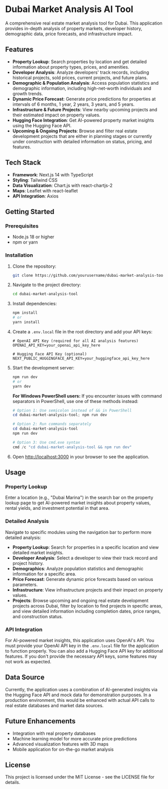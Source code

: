 # Dubai Market Analysis AI Tool

A comprehensive real estate market analysis tool for Dubai. This application provides in-depth analysis of property markets, developer history, demographic data, price forecasts, and infrastructure impact.

## Features

- **Property Lookup**: Search properties by location and get detailed information about property types, prices, and amenities.
- **Developer Analysis**: Analyze developers' track records, including historical projects, sold prices, current projects, and future plans.
- **Demographic & Population Analysis**: Access population statistics and demographic information, including high-net-worth individuals and growth trends.
- **Dynamic Price Forecast**: Generate price predictions for properties at intervals of 6 months, 1 year, 2 years, 3 years, and 5 years.
- **Infrastructure & Future Projects**: View nearby upcoming projects and their estimated impact on property values.
- **Hugging Face Integration**: Get AI-powered property market insights using the Hugging Face API.
- **Upcoming & Ongoing Projects**: Browse and filter real estate development projects that are either in planning stages or currently under construction with detailed information on status, pricing, and features.

## Tech Stack

- **Framework**: Next.js 14 with TypeScript
- **Styling**: Tailwind CSS
- **Data Visualization**: Chart.js with react-chartjs-2
- **Maps**: Leaflet with react-leaflet
- **API Integration**: Axios

## Getting Started

### Prerequisites

- Node.js 18 or higher
- npm or yarn

### Installation

1. Clone the repository:
   ```bash
   git clone https://github.com/yourusername/dubai-market-analysis-tool.git
   ```

2. Navigate to the project directory:
   ```bash
   cd dubai-market-analysis-tool
   ```

3. Install dependencies:
   ```bash
   npm install
   # or
   yarn install
   ```

4. Create a `.env.local` file in the root directory and add your API keys:
   ```
   # OpenAI API Key (required for all AI analysis features)
   OPENAI_API_KEY=your_openai_api_key_here
   
   # Hugging Face API Key (optional)
   NEXT_PUBLIC_HUGGINGFACE_API_KEY=your_huggingface_api_key_here
   ```

5. Start the development server:
   ```bash
   npm run dev
   # or
   yarn dev
   ```

   **For Windows PowerShell users:**
   If you encounter issues with command separators in PowerShell, use one of these methods instead:
   
   ```powershell
   # Option 1: Use semicolon instead of && in PowerShell
   cd dubai-market-analysis-tool; npm run dev
   
   # Option 2: Run commands separately
   cd dubai-market-analysis-tool
   npm run dev
   
   # Option 3: Use cmd.exe syntax
   cmd /c "cd dubai-market-analysis-tool && npm run dev"
   ```

6. Open [http://localhost:3000](http://localhost:3000) in your browser to see the application.

## Usage

### Property Lookup

Enter a location (e.g., "Dubai Marina") in the search bar on the property lookup page to get AI-powered market insights about property values, rental yields, and investment potential in that area.

### Detailed Analysis

Navigate to specific modules using the navigation bar to perform more detailed analysis:

- **Property Lookup**: Search for properties in a specific location and view detailed market insights.
- **Developer Analysis**: Select a developer to view their track record and project history.
- **Demographics**: Analyze population statistics and demographic information for a specific area.
- **Price Forecast**: Generate dynamic price forecasts based on various parameters.
- **Infrastructure**: View infrastructure projects and their impact on property values.
- **Projects**: Browse upcoming and ongoing real estate development projects across Dubai, filter by location to find projects in specific areas, and view detailed information including completion dates, price ranges, and construction status.

### API Integration

For AI-powered market insights, this application uses OpenAI's API. You must provide your OpenAI API key in the `.env.local` file for the application to function properly. You can also add a Hugging Face API key for additional features. If you don't provide the necessary API keys, some features may not work as expected.

## Data Source

Currently, the application uses a combination of AI-generated insights via the Hugging Face API and mock data for demonstration purposes. In a production environment, this would be enhanced with actual API calls to real estate databases and market data sources.

## Future Enhancements

- Integration with real property databases
- Machine learning model for more accurate price predictions
- Advanced visualization features with 3D maps
- Mobile application for on-the-go market analysis

## License

This project is licensed under the MIT License - see the LICENSE file for details.
